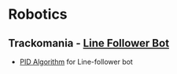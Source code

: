 # Robotics

## Trackomania - [Line Follower Bot](http://www.electronicshub.org/arduino-line-follower-robot/)
-	[PID Algorithm](https://en.wikipedia.org/wiki/PID_controller) for Line-follower bot

